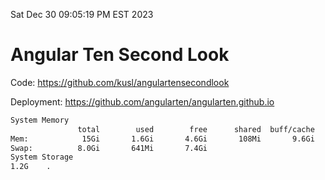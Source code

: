 Sat Dec 30 09:05:19 PM EST 2023

# Angular Ten Second Look

Code: https://github.com/kusl/angulartensecondlook

Deployment: https://github.com/angularten/angularten.github.io

```bash
System Memory
               total        used        free      shared  buff/cache   available
Mem:            15Gi       1.6Gi       4.6Gi       108Mi       9.6Gi        13Gi
Swap:          8.0Gi       641Mi       7.4Gi
System Storage
1.2G	.
```
```bash
